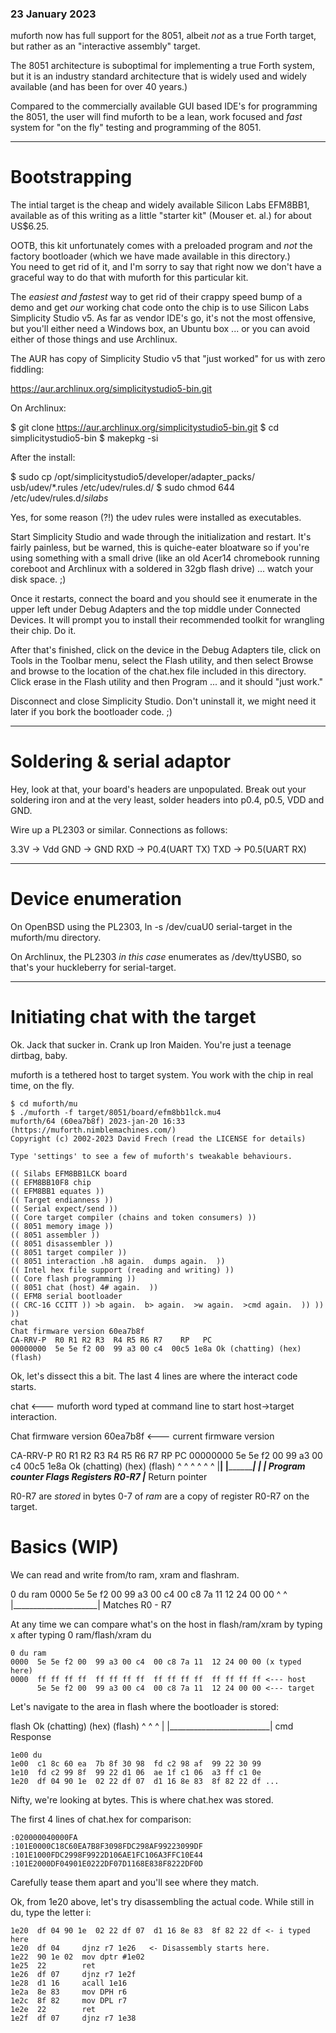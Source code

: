 ### 23 January 2023

muforth now has full support for the 8051, albeit *not* as a true 
Forth target, but rather as an "interactive assembly" target.

The 8051 architecture is suboptimal for implementing a true Forth
system, but it is an industry standard architecture that is widely used
and widely available (and has been for over 40 years.)

Compared to the commercially available GUI based IDE's for programming
the 8051, the user will find muforth to be a lean, work focused and
*fast* system for "on the fly" testing and programming of the 8051.

---

# Bootstrapping

The intial target is the cheap and widely available Silicon Labs
EFM8BB1, available as of this writing as a little "starter kit" (Mouser
et. al.) for about US$6.25.

OOTB, this kit unfortunately comes with a preloaded program and *not*
the factory bootloader (which we have made available in this directory.)  
You need to get rid of it, and I'm sorry to say that right now we don't have
a graceful way to do that with muforth for this particular kit.

The *easiest and fastest* way to get rid of their crappy speed bump of a
demo and get *our* working chat code onto the chip is to use Silicon Labs
Simplicity Studio v5.  As far as vendor IDE's go, it's not the most
offensive, but you'll either need a Windows box, an Ubuntu box ... or
you can avoid either of those things and use Archlinux.

The AUR has copy of Simplicity Studio v5 that "just worked" for us with
zero fiddling:

   https://aur.archlinux.org/simplicitystudio5-bin.git

On Archlinux:

   $ git clone https://aur.archlinux.org/simplicitystudio5-bin.git
   $ cd simplicitystudio5-bin
   $ makepkg -si

After the install:

   $ sudo cp /opt/simplicitystudio5/developer/adapter_packs/ \
             usb/udev/*.rules /etc/udev/rules.d/
   $ sudo chmod 644 /etc/udev/rules.d/*silabs*

Yes, for some reason (?!) the udev rules were installed as executables.

Start Simplicity Studio and wade through the initialization and restart.
It's fairly painless, but be warned, this is quiche-eater bloatware so
if you're using something with a small drive (like an old Acer14
chromebook running coreboot and Archlinux with a soldered in 32gb flash
drive) ... watch your disk space. ;)

Once it restarts, connect the board and you should see it enumerate in
the upper left under Debug Adapters and the top middle under Connected
Devices.  It will prompt you to install their recommended toolkit for
wrangling their chip.  Do it.

After that's finished, click on the device in the Debug Adapters tile,
click on Tools in the Toolbar menu, select the Flash utility, and then
select Browse and browse to the location of the chat.hex file included in
this directory. Click erase in the Flash utility and then Program ... and 
it should "just work."

Disconnect and close Simplicity Studio.  Don't uninstall it, we might
need it later if you bork the bootloader code. ;)

---

# Soldering & serial adaptor

Hey, look at that, your board's headers are unpopulated. Break out your
soldering iron and at the very least, solder headers into p0.4, p0.5,
VDD and GND.

Wire up a PL2303 or similar. Connections as follows:

  3.3V -> Vdd
  GND  -> GND
  RXD  -> P0.4(UART TX)
  TXD  -> P0.5(UART RX)

---

# Device enumeration

On OpenBSD using the PL2303, ln -s /dev/cuaU0 serial-target in the
muforth/mu directory.

On Archlinux, the PL2303 *in this case* enumerates as /dev/ttyUSB0, so
that's your huckleberry for serial-target.

---

# Initiating chat with the target

Ok. Jack that sucker in. Crank up Iron Maiden.  You're just a teenage
dirtbag, baby.

muforth is a tethered host to target system. You work with the chip in
real time, on the fly.

```
$ cd muforth/mu
$ ./muforth -f target/8051/board/efm8bb1lck.mu4
muforth/64 (60ea7b8f) 2023-jan-20 16:33 (https://muforth.nimblemachines.com/)
Copyright (c) 2002-2023 David Frech (read the LICENSE for details)

Type 'settings' to see a few of muforth's tweakable behaviours.

(( Silabs EFM8BB1LCK board 
(( EFM8BB10F8 chip 
(( EFM8BB1 equates )) 
(( Target endianness )) 
(( Serial expect/send )) 
(( Core target compiler (chains and token consumers) )) 
(( 8051 memory image )) 
(( 8051 assembler )) 
(( 8051 disassembler )) 
(( 8051 target compiler )) 
(( 8051 interaction .h8 again.  dumps again.  )) 
(( Intel hex file support (reading and writing) )) 
(( Core flash programming )) 
(( 8051 chat (host) 4# again.  )) 
(( EFM8 serial bootloader 
(( CRC-16 CCITT )) >b again.  b> again.  >w again.  >cmd again.  )) )) )) 
chat
Chat firmware version 60ea7b8f
CA-RRV-P  R0 R1 R2 R3  R4 R5 R6 R7    RP   PC
00000000  5e 5e f2 00  99 a3 00 c4  00c5 1e8a Ok (chatting) (hex) (flash)
```

Ok, let's dissect this a bit.  The last 4 lines are where the interact
code starts.


chat <--- muforth word typed at command line to start host->target
          interaction.

Chat firmware version 60ea7b8f <--- current firmware version

CA-RRV-P  R0 R1 R2 R3  R4 R5 R6 R7    RP   PC
00000000  5e 5e f2 00  99 a3 00 c4  00c5 1e8a Ok (chatting) (hex) (flash)
^      ^  ^                     ^   ^    ^
|______|  |_____________________|   |    |__ Program counter
 Flags     Registers R0-R7          |_______ Return pointer

R0-R7 are *stored* in bytes 0-7 of *ram* are a copy of register R0-R7 on
the target.

# Basics (WIP)

We can read and write from/to ram, xram and flashram.

0 du ram
0000  5e 5e f2 00  99 a3 00 c4  00 c8 7a 11  12 24 00 00
      ^                     ^
      |_____________________|
        Matches R0 - R7 

At any time we can compare what's on the host in flash/ram/xram by
typing x after typing 0 ram/flash/xram du <enter>

```
0 du ram
0000  5e 5e f2 00  99 a3 00 c4  00 c8 7a 11  12 24 00 00 (x typed here)
0000  ff ff ff ff  ff ff ff ff  ff ff ff ff  ff ff ff ff <--- host 
      5e 5e f2 00  99 a3 00 c4  00 c8 7a 11  12 24 00 00 <--- target
```

Let's navigate to the area in flash where the bootloader is stored:

flash  Ok (chatting) (hex) (flash)
^      ^                         ^
|      |_________________________|
cmd         Response

```
1e00 du 
1e00  c1 8c 60 ea  7b 8f 30 98  fd c2 98 af  99 22 30 99 
1e10  fd c2 99 8f  99 22 d1 06  ae 1f c1 06  a3 ff c1 0e 
1e20  df 04 90 1e  02 22 df 07  d1 16 8e 83  8f 82 22 df ...
```

Nifty, we're looking at bytes. This is where chat.hex was stored.

The first 4 lines of chat.hex for comparison:

```
:020000040000FA
:101E0000C18C60EA7B8F3098FDC298AF99223099DF
:101E1000FDC2998F9922D106AE1FC106A3FFC10E44
:101E2000DF04901E0222DF07D1168E838F8222DF0D
```

Carefully tease them apart and you'll see where they match.

Ok, from 1e20 above, let's try disassembling the actual code.
While still in du, type the letter i:

```
1e20  df 04 90 1e  02 22 df 07  d1 16 8e 83  8f 82 22 df <- i typed here 
1e20  df 04     djnz r7 1e26   <- Disassembly starts here.
1e22  90 1e 02  mov dptr #1e02 
1e25  22        ret 
1e26  df 07     djnz r7 1e2f 
1e28  d1 16     acall 1e16 
1e2a  8e 83     mov DPH r6 
1e2c  8f 82     mov DPL r7 
1e2e  22        ret 
1e2f  df 07     djnz r7 1e38 
```
